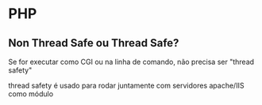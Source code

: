 


# PHP

## Non Thread Safe ou Thread Safe?
Se for executar como CGI ou na linha de comando, não precisa ser "thread safety"

thread safety é usado para rodar juntamente com servidores apache/IIS como módulo